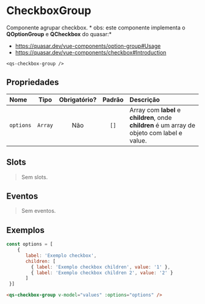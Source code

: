 # CheckboxGroup

Componente agrupar checkbox.
*
obs: este componente implementa o **QOptionGroup** e **QCheckbox** do quasar:*
 * https://quasar.dev/vue-components/option-group#Usage
 * https://quasar.dev/vue-components/checkbox#Introduction

```
<qs-checkbox-group />
```

## Propriedades

| Nome | Tipo | Obrigatório? | Padrão | Descrição |
|:-|:-:|:-:|:-:|:-|
| `options` | `Array` | Não |  `[]` | Array com **label** e **children**, onde **children** é um array de objeto com label e value. |

## Slots

> Sem slots.

## Eventos

> Sem eventos.

## Exemplos
```js
const options = [
	{
	   label: 'Exemplo checkbox',
	   children: [
		 { label: 'Exemplo checkbox children', value: '1' },
		 { label: 'Exemplo checkbox children 2', value: '2' }
	   ]
 }]

```
```html
<qs-checkbox-group v-model="values" :options="options" />
```
